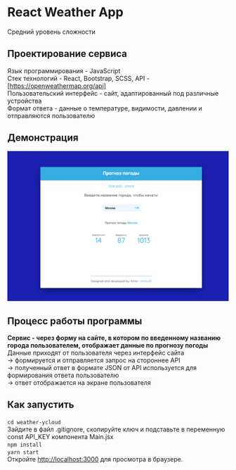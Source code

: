 # React Weather App
Средний уровень сложности

## Проектирование сервиса
Язык программирования - JavaScript <br>
Стек технологий - React, Bootstrap, SCSS, API - [https://openweathermap.org/api] <br>
Пользовательский интерфейс - сайт, адаптированный под различные устройства <br>
Формат ответа - данные о температуре, видимости, давлении и отправляются пользователю

## Демонстрация
![mainpage](mainpage.png)

## Процесс работы программы

**Сервис - через форму на сайте, в котором по введенному названию города пользователем, отображает данные по прогнозу погоды**
Данные приходят от пользователя через интерфейс сайта <br>
 → формируется и отправляется запрос на стороннее API <br>
 → полученный ответ в формате JSON от API используется для формирования ответа пользователю <br>
 → ответ отображается на экране пользователя

## Как запустить
```cd weather-ycloud``` <br> 
Зайдите в файл .gitignore, скопируйте ключ и подставьте в переменную const API_KEY компонента Main.jsx<br>
```npm install``` <br>
```yarn start``` <br>
Откройте [http://localhost:3000](http://localhost:3000) для просмотра в браузере.
